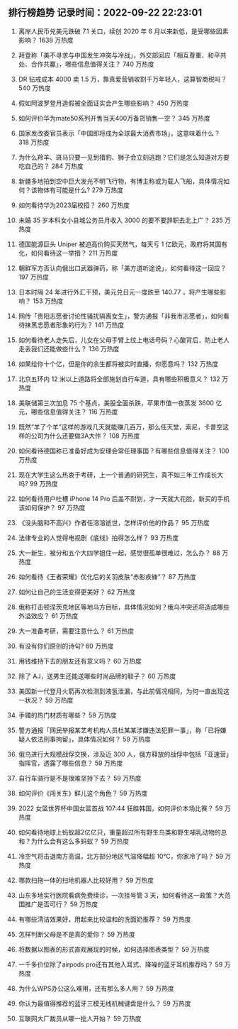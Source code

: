 
## 排行榜趋势 记录时间：2022-09-22 22:23:01
  
  1. 离岸人民币兑美元跌破 7.1 关口，续创 2020 年 6 月以来新低，是受哪些因素影响？ 1638 万热度
    
  2. 拜登称「美不寻求与中国发生冲突与冷战」，外交部回应「相互尊重、和平共处、合作共赢」，哪些信息值得关注？ 740 万热度
    
  3. DR 钻戒成本 4000 卖 1.5 万，靠真爱营销收割千万年轻人，这算智商税吗？ 540 万热度
    
  4. 假如阿波罗登月造假被全面证实会产生哪些影响？ 450 万热度
    
  5. 如何评价华为mate50系列开售当天400万备货销售一空？ 345 万热度
    
  6. 国家发改委官员表示「中国即将成为全球最大消费市场」，这意味着什么？ 318 万热度
    
  7. 为什么羚羊、斑马只要一见到猎豹、狮子会立刻逃跑？它们是怎么知道对方要吃自己的？ 284 万热度
    
  8. 新疆多地拍到空中巨大发光不明飞行物，有博主称或为载人飞船，具体情况如何？该物体有可能是什么? 279 万热度
    
  9. 如何看待华为2023届校招？ 260 万热度
    
  10. 未婚 35 岁本科女小县城公务员月收入 3000 的要不要辞职去北上广？ 235 万热度
    
  11. 德国能源巨头 Uniper 被迫高价购买天然气，每天亏 1 亿欧元，政府将其国有化，如何看待这一举措？ 211 万热度
    
  12. 朝鲜军方否认向俄出口武器弹药，称「美方道听途说」，如何看待这一回应？ 197 万热度
    
  13. 日本时隔 24 年进行外汇干预，美元兑日元一度跌至 140.77 ，将产生哪些影响？ 153 万热度
    
  14. 网传「贵阳志愿者讨论性骚扰隔离女生」，警方通报「非我市志愿者」，如何看待抹黑志愿者形象的行为？ 141 万热度
    
  15. 如何看待老人走失后，儿女在父母手臂上纹上电话号码？心酸背后，防止老人走丢我们还能做些什么？ 136 万热度
    
  16. 如果给你十个亿，但是你的余生都将被实时直播，你愿意吗？ 132 万热度
    
  17. 北京五环内 12 米以上道路将全部施划自行车道，具有哪些积极意义？ 132 万热度
    
  18. 美联储第三次加息 75 个基点，美股全面杀跌，苹果市值一夜蒸发 3600 亿元，哪些信息值得关注？ 116 万热度
    
  19. 既然“羊了个羊”这样的游戏几天就能赚几百万，那么任天堂，索尼，卡普空这样的公司为什么还要做3A大作？ 108 万热度
    
  20. 如何看待德国称已准备好成为安理会常任理事国？有哪些信息值得关注？ 100 万热度
    
  21. 现在大学生这么热衷于考研，上一个普通的研究生，真不如三年工作成长大吗? 99 万热度
    
  22. 如何看待用户吐槽 iPhone 14 Pro 后盖不耐划，才一天就大花脸，新买的手机该如何保护？ 97 万热度
    
  23. 《没头脑和不高兴》作者任溶溶逝世，怎样评价他的作品？ 95 万热度
    
  24. 法律专业的人觉得电视剧《底线》拍得怎么样？ 93 万热度
    
  25. 大一新生，被分和五个大四学姐住一起，感觉很孤单很难过，怎么办？ 88 万热度
    
  26. 如何看待《王者荣耀》优化后的关羽皮肤“赤影疾锋”？ 87 万热度
    
  27. 如何让自己的生活变得更美好？ 62 万热度
    
  28. 俄称打击顿涅茨克地区等地乌方目标，具体情况如何？俄乌冲突还将造成哪些外溢效应？ 61 万热度
    
  29. 大一准备考研，需要注意什么？ 61 万热度
    
  30. 有没有你们原创的诗句? 60 万热度
    
  31. 用钱维持下去的朋友还有意义吗？ 60 万热度
    
  32. 除了 AJ，送男生还能送哪些时尚品牌的鞋子？ 60 万热度
    
  33. 美国新一代登月火箭再次检测到液氢泄漏，与此前情况相同，为何一直出现这一状况？ 59 万热度
    
  34. 手镯的热门材质有哪些？ 59 万热度
    
  35. 警方通报「网民举报某艺考机构人员杜某某涉嫌违法犯罪一事」，称「已将嫌疑人依法刑事拘留」，具体情况如何？ 59 万热度
    
  36. 俄乌进行大规模战俘交换，涉及近 300 人，俄方释放的战俘中包括「亚速营」指挥官，透露了哪些信息？ 59 万热度
    
  37. 自行车骑行是不是很难坚持下去？ 59 万热度
    
  38. 如何评价《闯关东》鲜儿这个角色？ 59 万热度
    
  39. 2022 女篮世界杯中国女篮首战 107:44 狂胜韩国，如何评价本场比赛？ 59 万热度
    
  40. 如何看待地球上蚂蚁超2亿亿只，重量超过所有野生鸟类和野生哺乳动物的总和？为什么会有这么多蚂蚁？ 59 万热度
    
  41. 冷空气将击退南方高温，北方部分地区气温降幅超 10℃，你家冷了吗？ 59 万热度
    
  42. 哪款扫拖一体的扫地机器人比较好用？ 59 万热度
    
  43. 山东多地实行医院看病免费续诊，一次挂号管 3 天，如何看待这一政策？大范围推广是否可行？ 59 万热度
    
  44. 有哪些清洁效果好，用起来比较温和的洗面奶推荐？ 59 万热度
    
  45. 怎样判断父母是不是真的爱你？ 59 万热度
    
  46. 将数据以图表的形式直观展现的时候，如何选择图表类型？ 59 万热度
    
  47. 一千多价位除了airpods pro还有其他入耳式、降噪的蓝牙耳机推荐吗？ 59 万热度
    
  48. 为什么WPS办公这么难用，还有那么多人用？ 59 万热度
    
  49. 你认为最值得推荐的蓝牙三模无线机械键盘是什么？ 59 万热度
    
  50. 互联网大厂裁员从哪一批人开始？ 59 万热度
    